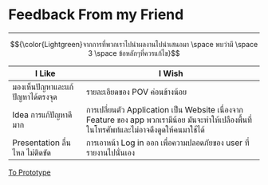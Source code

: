# Feedback From my Friend
<hr>

$${\color{Lightgreen}จากการที่พวกเราไปนำผลงานไปนำเสนอมา \space พบว่ามี \space 3 \space ข้อหลักๆที่ควรแก้ไข}$$

| I Like | I Wish |
| -------- | ------- |
| มองเห็นปัญหาและแก้ปัญหาได้ตรงจุด | รายละเอียดของ POV ค่อนข้างน้อย |  
| Idea การแก้ปัญหาดีมาก | การเปลี่ยนตัว Application เป็น Website เนื่องจาก Feature ของ app พวกเรามีน้อย มันจะทำให้เปลืองพื้นที่ในโทรศัพท์และไม่อาจดึงดูดให้คนมาใช้ได้ |  
| Presentation ลื่นไหล ไม่ติดขัด | การเอาหน้า Log in ออก เพื่อความปลอดภัยของ user ที่รายงานไปนั่นเอง |


[To Prototype](https://github.com/LeoPonin/INT100-G2-02-2Na2Jai/blob/a4e69bf2945cdd9ddfd5c71bef65b68ae2b2c744/Tung/prototype.md)
